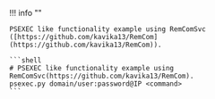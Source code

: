 !!! info ""

    PSEXEC like functionality example using RemComSvc ([https://github.com/kavika13/RemCom](https://github.com/kavika13/RemCom)).

    ```shell
    # PSEXEC like functionality example using RemComSvc(https://github.com/kavika13/RemCom).
    psexec.py domain/user:password@IP <command>
    ```
